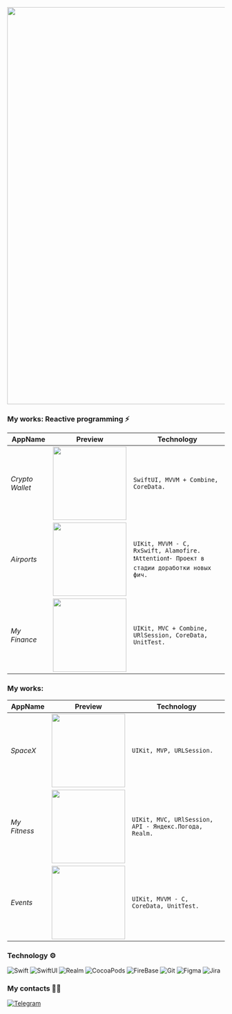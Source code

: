 <img src="https://user-images.githubusercontent.com/93679282/191475822-2edb3567-40e7-4083-b942-448ac2debc7f.png" width="920"> 


### My works: Reactive programming ⚡️
AppName | Preview | Technology 
--- | --- | --- |
*Crypto Wallet* |<img src="https://user-images.githubusercontent.com/93679282/189844729-3d4f5965-e3a8-4e08-a692-ff40300bcf69.gif" width="170">| `SwiftUI, MVVM + Combine, CoreData.`
*Airports* |<img src="https://user-images.githubusercontent.com/93679282/196347638-ce627ad1-0938-4b1c-93b7-08ed9d017162.gif" width="170"> | `UIKit, MVVM - C, RxSwift, Alamofire. ❗️Attention❗️- Проект в стадии доработки новых фич.`
*My Finance* |<img src="https://user-images.githubusercontent.com/93679282/189874950-707f77de-4010-44b1-976d-54a3606e7e1d.gif" width="170">     | `UIKit, MVC + Combine, URlSession, CoreData, UnitTest.`

### My works: 
AppName | Preview | Technology 
--- | --- | --- |
*SpaceX* |<img src="https://user-images.githubusercontent.com/93679282/189870523-a5a3aed1-340c-4450-8b79-34999d896ca7.gif" width="170">| `UIKit, MVP, URLSession.`
*My Fitness* |<img src="https://user-images.githubusercontent.com/93679282/189873045-24b0a331-78fe-42b2-a988-45dfc50c3eb0.gif" width="170">     | `UIKit, MVC, URlSession, API - Яндекс.Погода, Realm.`
*Events* |<img src="https://user-images.githubusercontent.com/93679282/195307077-791a1ab5-cabb-4727-8043-9844a1603f4b.gif" width="170">     | `UIKit, MVVM - C, CoreData, UnitTest.`

### Technology ⚙️
![Swift](https://img.shields.io/badge/-Swift-383838?style=for-the-badge&logo=swift)  ![SwiftUI](https://img.shields.io/badge/-swiftUI-383838?style=for-the-badge&logo=swift&logoColor=277BC0)     ![Realm](https://img.shields.io/badge/-Realm-383838?style=for-the-badge&logo=realm&logoColor=F2F2F2)   ![CocoaPods](https://img.shields.io/badge/-cocoapods-383838?style=for-the-badge&logo=cocoapods&logoColor=CC3636)   ![FireBase](https://img.shields.io/badge/-firebase-383838?style=for-the-badge&logo=firebase)   ![Git](https://img.shields.io/badge/-git-383838?style=for-the-badge&logo=git)  ![Figma](https://img.shields.io/badge/-figma-383838?style=for-the-badge&logo=figma)  ![Jira](https://img.shields.io/badge/-jira-383838?style=for-the-badge&logo=jira&logoColor=3B9AE1)

### My contacts 🙋🏻
[![Telegram](https://img.shields.io/badge/-Telegram-383838?style=for-the-badge&logo=telegram&logoColor=A084CA)](https://t.me/ozhgimak)






